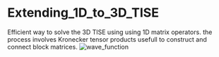 # Extending_1D_to_3D_TISE
Efficient way to solve the 3D TISE  using using 1D matrix operators. the process involves Kronecker tensor products usefull to construct and connect block matrices.
![wave_function](https://github.com/elvira123-hub/Extending_1D_to_3D_Schrodinger_Equation/assets/72647134/d018e057-da02-4910-a770-dab08186ed9c)
